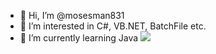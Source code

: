 - 👋 Hi, I’m @mosesman831
- 👀 I’m interested in C#, VB.NET, BatchFile etc.
- 🌱 I’m currently learning Java
![](https://komarev.com/ghpvc/?username=mosesman831&label=Profile+Views+of+Moses+Man)
<!---
mosesman831/mosesman831 is a ✨ special ✨ repository because its `README.md` (this file) appears on your GitHub profile.
You can click the Preview link to take a look at your changes.
--->
